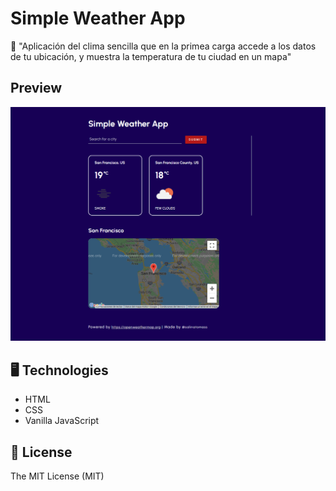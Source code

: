 # Simple Weather App

🎈 "Aplicación del clima sencilla que en la primea carga accede a los datos de tu ubicación, y muestra la temperatura de tu ciudad en un mapa"

## Preview

![](./images/desktop-preview.png)

## 🖥 Technologies

- HTML
- CSS
- Vanilla JavaScript

## 🧾 License

The MIT License (MIT)
